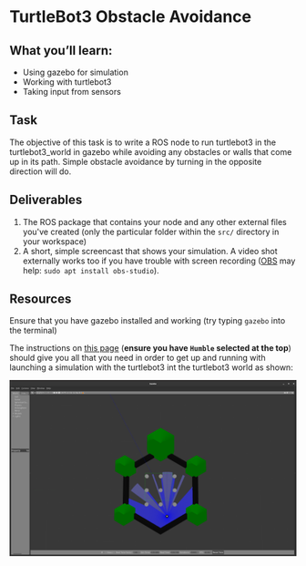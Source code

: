 # TurtleBot3 Obstacle Avoidance

## What you’ll learn:

- Using gazebo for simulation
- Working with turtlebot3
- Taking input from sensors

## Task

The objective of this task is to write a ROS node to run turtlebot3 in the turtlebot3_world in gazebo while avoiding
any obstacles or walls that come up in its path. Simple obstacle avoidance by turning in the opposite direction will do.

## Deliverables

1. The ROS package that contains your node and any other external files you've created (only the particular folder
   within the `src/` directory in your workspace)
1. A short, simple screencast that shows your simulation. A video shot externally works too if you have trouble with
   screen recording ([OBS](https://obsproject.com/) may help: `sudo apt install obs-studio`).

## Resources

Ensure that you have gazebo installed and working (try typing `gazebo` into the terminal)

The instructions on [this page](https://emanual.robotis.com/docs/en/platform/turtlebot3/simulation/#gazebo-simulation)
(**ensure you have `Humble` selected at the top**) should give you all that you need in order to get up and running with
launching a simulation with the turtlebot3 int the turtlebot3 world as shown:

![turtlebot3_world](images/turtlebot3_world.png)
